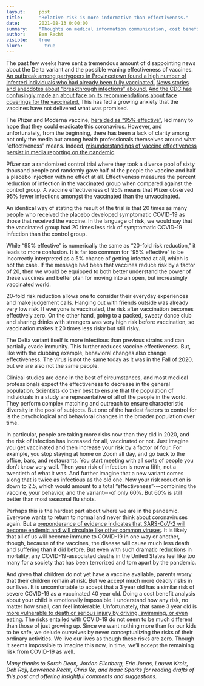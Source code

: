 ```yaml
---
layout:     post
title:      "Relative risk is more informative than effectiveness."
date:       2021-08-13 0:00:00
summary:    "Thoughts on medical information communication, cost benefit analyses, and living with some risks."
author:     Ben Recht
visible:    true
blurb: 		  true
---
```


The past few weeks have sent a tremendous amount of disappointing news about the Delta variant and the possible waning effectiveness of vaccines. [An outbreak among partygoers in Provincetown found a high number of infected individuals who had already been fully vaccinated.](https://www.washingtonpost.com/health/2021/07/30/provincetown-covid-outbreak-vaccinated/) [News stories and anecdotes about “breakthrough infections” abound.](https://nymag.com/intelligencer/2021/08/breakthrough-covid-19-cases-may-be-a-bigger-problem.html) [And the CDC has confusingly made an about face on its recommendations about face coverings for the vaccinated.](https://apnews.com/article/health-coronavirus-pandemic-79959d313428d98ab8aa905bbe287ba0) This has fed a growing anxiety that the vaccines have not delivered what was promised.

The Pfizer and Moderna vaccine, [heralded as “95% effective”](https://www.pfizer.com/news/press-release/press-release-detail/pfizer-and-biontech-conclude-phase-3-study-covid-19-vaccine), led many to hope that they could eradicate this coronavirus. However, and unfortunately, from the beginning, there has been a lack of clarity among not only the media but among health professionals themselves around what “effectiveness” means. Indeed, [misunderstandings of vaccine effectiveness persist in media reporting on the pandemic](https://www.npr.org/sections/goatsandsoda/2021/08/11/1026190062/covid-delta-variant-transmission-cdc-chickenpox).

Pfizer ran a randomized control trial where they took a diverse pool of sixty thousand people and randomly gave half of the people the vaccine and half a placebo injection with no effect at all. Effectiveness measures the percent reduction of infection in the vaccinated group when compared against the control group. A vaccine effectiveness of 95% means that Pfizer observed 95% fewer infections amongst the vaccinated than the unvaccinated.

An identical way of stating the result of the trial is that 20 times as many people who received the placebo developed symptomatic COVID-19 as those that received the vaccine. In the language of risk, we would say that the vaccinated group had 20 times less risk of symptomatic COVID-19 infection than the control group.

While “95% effective” is numerically the same as “20-fold risk reduction,” it leads to more confusion. It is far too common for “95% effective” to be incorrectly interpreted as a 5% chance of getting infected at all, which is not the case. If the message had been that vaccines reduce risk by a factor of 20, then we would be equipped to both better understand the power of these vaccines and better plan for moving into an open, but increasingly vaccinated world.

20-fold risk reduction allows one to consider their everyday experiences and make judgement calls. Hanging out with friends outside was already very low risk. If everyone is vaccinated, the risk after vaccination becomes effectively zero. On the other hand, going to a packed, sweaty dance club and sharing drinks with strangers was very high risk before vaccination, so vaccination makes it 20 times less risky but still risky.

The Delta variant itself is more infectious than previous strains and can partially evade immunity. This further reduces vaccine effectiveness. But, like with the clubbing example, behavioral changes also change effectiveness. The virus is not the same today as it was in the Fall of 2020, but we are also not the same people.

Clinical studies are done in the best of circumstances, and most medical professionals expect the effectiveness to decrease in the general population. Scientists do their best to ensure that the population of individuals in a study are representative of all of the people in the world. They perform complex matching and outreach to ensure characteristic diversity in the pool of subjects. But one of the hardest factors to control for is the psychological and behavioral changes in the broader population over time.

In particular, people are taking more risks now than they did in 2020, and the risk of infection has increased for all, vaccinated or not. Just imagine you get vaccinated and then increase your risk by a factor of four. For example, you stop staying at home on Zoom all day, and go back to the office, bars, and restaurants. You start meeting with all sorts of people you don’t know very well. Then your risk of infection is now a fifth, not a twentieth of what it was. And further imagine that a new variant comes along that is twice as infectious as the old one. Now your risk reduction is down to 2.5, which would amount to a total “effectiveness”---combining the vaccine, your behavior, and the variant---of only 60%. But 60% is still better than most seasonal flu shots.

Perhaps this is the hardest part about where we are in the pandemic. Everyone wants to return to normal and never think about coronaviruses again. But a [preponderance of evidence indicates that SARS-CoV-2 will become endemic and will circulate like other common viruses](https://www.newyorker.com/science/annals-of-medicine/coexisting-with-the-coronavirus). It is likely that all of us will become immune to COVID-19 in one way or another, though, because of the vaccines, the disease will cause much less death and suffering than it did before. But even with such dramatic reductions in mortality, any COVID-19-associated deaths in the United States feel like too many for a society that has been terrorized and torn apart by the pandemic.

And given that children do not yet have a vaccine available, parents worry that their children remain at risk. But we accept much more deadly risks in our lives. It is uncomfortable to accept that a 3 year old has a similar risk of severe COVID-19 as a vaccinated 40 year old. Doing a cost benefit analysis about your child is emotionally impossible. I understand how any risk, no matter how small, can feel intolerable. Unfortunately, that same 3 year old is [more vulnerable to death or serious injury by driving, swimming, or even eating](https://www.nytimes.com/2021/04/22/opinion/covid-vaccine-kids.html). The risks entailed with COVID-19 do not seem to be much different than those of just growing up. Since we want nothing more than for our kids to be safe, we delude ourselves by never conceptualizing the risks of their ordinary activities. We live our lives as though these risks are zero. Though it seems impossible to imagine this now, in time, we’ll accept the remaining risk from COVID-19 as well.

*Many thanks to Sarah Dean, Jordan Ellenberg, Eric Jonas, Lauren Kroiz, Deb Raji, Lawrence Recht, Chris Re, and Isaac Sparks for reading drafts of this post and offering insightful comments and suggestions.*
